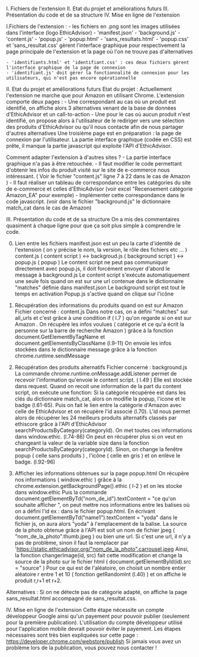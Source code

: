 I. Fichiers de l'extension
II. Etat du projet et améliorations futurs
III. Présentation du code et de sa structure 
IV. Mise en ligne de l'extension


I.Fichiers de l'extension : 
    - les fichiers en .png sont les images utilisées dans l'interface (logo EthicAdvisor)
    - 'manifest.json'
    - 'background.js'
    - 'content.js'
    - 'popup.js'
    - 'popup.html' 
    - 'sans_resultats.html'
    - 'popup.css' et 'sans_resultat.css' gèrent l'interface graphique pour respectivement la page principale de l'extension et la page où l'on ne trouve pas d'alternatives
    
    - 'identifiants.html' et 'identifiant.css' : ces deux fichiers gèrent l'interface graphique de la page de connexion
    - 'identifiant.js' doit gérer la fonctionnalité de connexion pour les utilisateurs, qui n'est pas encore opérationnelle


II. Etat du projet et améliorations futurs
Etat du projet : 
    Actuellement l'extension ne marche que pour Amazon en utilisant Chrome.
    L'extension comporte deux pages : 
        - Une correspondant au cas où un produit est identifié, on affiche alors 3 alternatives venant de la base de données d'EthicAdvisor et un call-to-action
        - Une pour le cas où aucun produit n'est identifié, on propose alors à l'utilisateur de le rediriger vers une sélection des produits d'EthicAdvisor ou qu'il nous contacte afin de nous partager d'autres alternatives
    Une troisième page est en préparation : la page de connexion par l'utilisateur. La partie interface graphique (codée en CSS) est prête, il manque la partie javascript qui exploite l'API d'EthicAdvisor.


Comment adapter l'extension à d'autres sites ?
    - La partie interface graphique n'a pas à être retouchée.
    - Il faut modifier le code permettant d'obtenir les infos du produit visité sur le site de e-commerce nous intéressant. ( Voir le fichier "content.js" ligne 7 à 22 dans le cas de Amazon ) 
    - Il faut réaliser un tableau de correspondance entre les catégories du site de e-commerce et celles d'EthicAdvisor (voir excel "Recensement catégorie Amazon_EA" pour exemple)
    - Implémenter cette correspondance dans le code javascript. (voir dans le fichier "background.js" le dictionnaire match_cat dans le cas de Amazon)


III. Présentation du code et de sa structure 
On a mis des commentaires quasiment à chaque ligne pour que ça soit plus simple à comprendre le code. 


0. Lien entre les fichiers 
manifest.json est un peu la carte d'identité de l'extension ( on y précise le nom, la version, le rôle des fichiers etc ... )
content.js ( content script )  <-> backgroud.js ( background script )  <-> popup.js ( popup ) 
Le content script ne peut pas communiquer directement avec popup.js, il doit forcément envoyer d'abord le message à background.js 
Le content script s'exécute automatiquement une seule fois quand on est sur une url contenue dans le dictionnaire "matches" définie dans manifest.json
Le background script est tout le temps en activation 
Popup.js s'active quand on clique sur l'icône 


1. Récupération des informations du produits quand on est sur Amazon 
Fichier concerné : content.js 
Dans notre cas, on a défini "matches" sur all_urls et c'est grâce à une condition if ( l.7 )  qu'on regarde si on est sur Amazon .
On récupère les infos voulues ( catégorie et ce qu'a écrit la personne sur la barre de recherche Amazon ) grâce à la fonction document.GetElementByTagName et document.getElementsByClassName (l.9-11)
On envoie les infos stockées dans le dictionnaire message grâce à la fonction chrome.runtime.sendMessage


2. Récupération des produits alternatifs 
Fichier concerné : background.js
La commande chrome.runtime.onMessage.addListener permet de recevoir l'information qu'envoie le content script. ( l.49 )
Elle est stockée dans request. 
Quand on recoit une information de la part du content script, on exécute une fonction: 
Si la catégorie récupérée est dans les clés du dictionnaire match_cat, alors on modifie la popup, l'icone et le badge (l.61-65). Puis on fait le lien entre la catégorie d'Amazon avec celle de EthicAdvisor et on récupère l'id associé (l.70). 
L'id nous permet alors de récupérer les 24 meilleurs produits alternatifs classés par ethiscore grâce à l'API d'EthicAdvisor searchProductsByCategory(categoryId). On met toutes ces informations dans window.ethic. (l.74-86) 
On peut en récupérer plus si on veut en changeant la valeur de la variable size dans la fonction searchProductsByCategory(categoryId). 
Sinon, on change la fenêtre popup ( celle sans produits ) , l'icône ( celle en gris ) et on enlève le badge. (l.92-96) 


3. Afficher les informations obtenues sur la page popup.html
On récupère nos informations ( window.ethic ) grâce à la chrome.extension.getBackgroundPage().ethic ( l-2 ) et on les stocke dans window.ethic
Puis la commande document.getElementByTd("nom_de_id").textContent = "ce qu'on souhaite afficher ", on peut mettre nos informations entre les balises où on a défini l'id
ex : <span id="name1"></span> dans le fichier popup.html. En écrivant document.getElementByTd("name1").textContent = "yoda" dans le fichier js, on aura alors "yoda" à l'emplacement de la balise. 
La source de la photo obtenue grâce à l'API est soit un nom de fichier jpeg ( "nom_de_la_photo".thumb.jpeg ) ou bien une url. Si c'est une url, il n'y a pas de problème, sinon il faut la remplacer par 'https://static.ethicadvisor.org/"nom_de_la_photo".carrousel.jpeg
Ainsi, la fonction changerImage(id, src) fait cette modification et change la source de la photo sur le fichier html ( document.getElementById(id).src = "source" ) 
Pour ce qui est de l'aléatoire, on choisit un nombre entier aléatoire r entre 1 et 10 ( fonction getRandomInt (l.40) ) et on affiche le produit r,r+1 et r+2. 


Alternatives : 
Si on ne détecte pas de catégorie adapté, on affiche la page sans_resultat.html accompagné de sans_resultat.css. 




IV. Mise en ligne de l'extension
Cette étape nécessite un compte développeur Google ainsi qu'un payement pour pouvoir publier (seulement pour la première publication).
L'utilisation du compte développeur utilisé pour l'application mobile devrait pouvoir éviter le payement.
Les étapes nécessaires sont très bien expliquées sur cette page : https://developer.chrome.com/webstore/publish
Si jamais vous avez un problème lors de la publication, vous pouvez nous contacter !